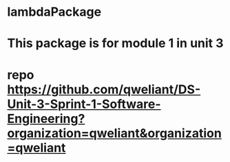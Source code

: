 # lambdaPackage
# This package is for module 1 in unit 3
# repo https://github.com/qweliant/DS-Unit-3-Sprint-1-Software-Engineering?organization=qweliant&organization=qweliant
